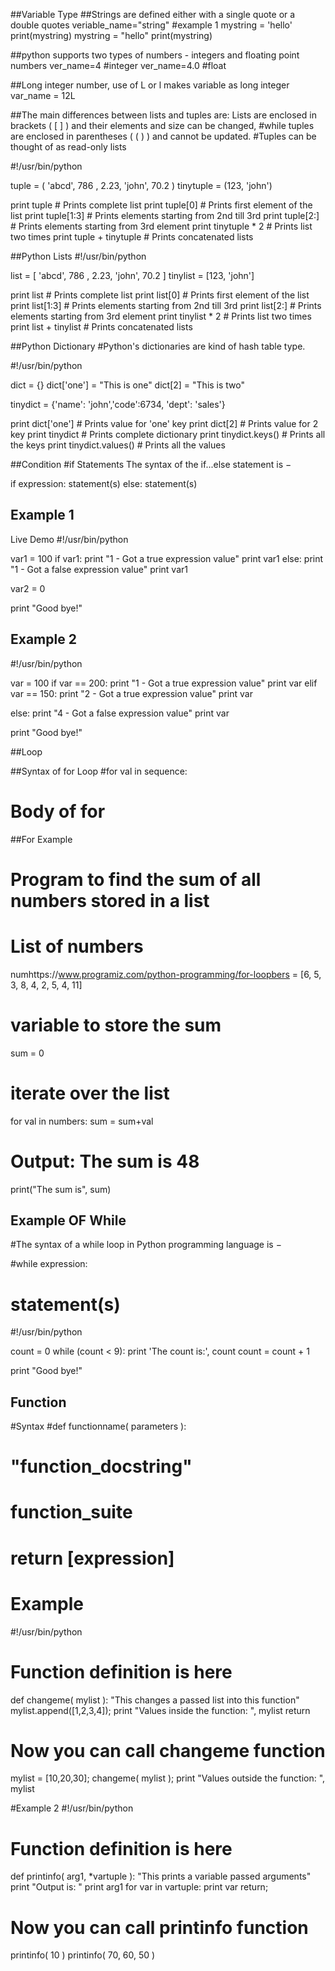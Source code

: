 
##Variable Type
##Strings are defined either with a single quote or a double quotes
veriable_name="string"
#example 1
mystring = 'hello'
print(mystring)
mystring = "hello"
print(mystring)

##python supports two types of numbers - integers and floating point numbers
ver_name=4 #integer
ver_name=4.0 #float

##Long integer number, use of L or l makes variable as long integer
var_name  = 12L 

##The main differences between lists and tuples are: Lists are enclosed in brackets ( [ ] ) and their elements and size can be changed,
#while tuples are enclosed in parentheses ( ( ) ) and cannot be updated. 
#Tuples can be thought of as read-only lists

#!/usr/bin/python

tuple = ( 'abcd', 786 , 2.23, 'john', 70.2  )
tinytuple = (123, 'john')

print tuple           # Prints complete list
print tuple[0]        # Prints first element of the list
print tuple[1:3]      # Prints elements starting from 2nd till 3rd 
print tuple[2:]       # Prints elements starting from 3rd element
print tinytuple * 2   # Prints list two times
print tuple + tinytuple # Prints concatenated lists

##Python Lists
#!/usr/bin/python

list = [ 'abcd', 786 , 2.23, 'john', 70.2 ]
tinylist = [123, 'john']

print list          # Prints complete list
print list[0]       # Prints first element of the list
print list[1:3]     # Prints elements starting from 2nd till 3rd 
print list[2:]      # Prints elements starting from 3rd element
print tinylist * 2  # Prints list two times
print list + tinylist # Prints concatenated lists

##Python Dictionary
#Python's dictionaries are kind of hash table type.

#!/usr/bin/python

dict = {}
dict['one'] = "This is one"
dict[2]     = "This is two"

tinydict = {'name': 'john','code':6734, 'dept': 'sales'}


print dict['one']       # Prints value for 'one' key
print dict[2]           # Prints value for 2 key
print tinydict          # Prints complete dictionary
print tinydict.keys()   # Prints all the keys
print tinydict.values() # Prints all the values

##Condition
#if Statements
The syntax of the if...else statement is −

if expression:
   statement(s)
else:
   statement(s)
   
  ## Example 1
 Live Demo
#!/usr/bin/python

var1 = 100
if var1:
   print "1 - Got a true expression value"
   print var1
else:
   print "1 - Got a false expression value"
   print var1

var2 = 0
 

print "Good bye!"

## Example 2
  
#!/usr/bin/python

var = 100
if var == 200:
   print "1 - Got a true expression value"
   print var
elif var == 150:
   print "2 - Got a true expression value"
   print var
 
else:
   print "4 - Got a false expression value"
   print var

print "Good bye!"

##Loop

##Syntax of for Loop
#for val in sequence:
#	Body of for
##For Example
# Program to find the sum of all numbers stored in a list

# List of numbers
numhttps://www.programiz.com/python-programming/for-loopbers = [6, 5, 3, 8, 4, 2, 5, 4, 11]

# variable to store the sum
sum = 0

# iterate over the list
for val in numbers:
	sum = sum+val

# Output: The sum is 48
print("The sum is", sum)
  


## Example OF While
 
#The syntax of a while loop in Python programming language is −

#while expression:
 #  statement(s)
 
#!/usr/bin/python

count = 0
while (count < 9):
   print 'The count is:', count
   count = count + 1

print "Good bye!"

## Function 
#Syntax
#def functionname( parameters ):
#   "function_docstring"
  # function_suite
 #  return [expression]
# Example 
#!/usr/bin/python

# Function definition is here
def changeme( mylist ):
   "This changes a passed list into this function"
   mylist.append([1,2,3,4]);
   print "Values inside the function: ", mylist
   return

# Now you can call changeme function
mylist = [10,20,30];
changeme( mylist );
print "Values outside the function: ", mylist

#Example 2
#!/usr/bin/python

# Function definition is here
def printinfo( arg1, *vartuple ):
   "This prints a variable passed arguments"
   print "Output is: "
   print arg1
   for var in vartuple:
      print var
   return;

# Now you can call printinfo function
printinfo( 10 )
printinfo( 70, 60, 50 )


